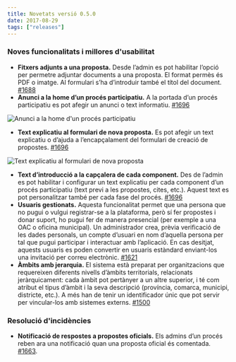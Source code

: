 ```yaml
---
title: Novetats versió 0.5.0
date: 2017-08-29
tags: ["releases"]
---
```


### Noves funcionalitats i millores d'usabilitat

* **Fitxers adjunts a una proposta.** Desde l’admin es pot habilitar l’opció per permetre adjuntar documents a una proposta. El format permès és PDF o imatge. Al formulari s’ha d’introduir també el títol del document. [#1688](https://github.com/decidim/decidim/pull/1688)
* **Anunci a la home d’un procés participatiu.** A la portada d’un procés participatiu es pot afegir un anunci o text informatiu. [#1696](https://github.com/decidim/decidim/pull/1696)

![Anunci a la home d'un procés participatiu](/uploads/release-0.5.0-image-1.png)

* **Text explicatiu al formulari de nova proposta.** Es pot afegir un text explicatiu o d’ajuda a l’encapçalament del formulari de creació de propostes. [#1696](https://github.com/decidim/decidim/pull/1696)

![Text explicatiu al formulari de nova proposta](/uploads/release-0.5.0-image-2.png)

* **Text d’introducció a la capçalera de cada component.** Des de l’admin es pot habilitar i configurar un text explicatiu per cada component d’un procés participatiu (text previ a les propostes, cites, etc.). Aquest text es pot personalitzar també per cada fase del procés. [#1696](https://github.com/decidim/decidim/pull/1696)
* **Usuaris gestionats.** Aquesta funcionalitat permet que una persona que no pugui o vulgui registrar-se a la plataforma, però sí fer propostes i donar suport, ho pugui fer de manera presencial (per exemple a una OAC o oficina municipal). Un administrador crea, prèvia verificació de les dades personals, un compte d’usuari en nom d’aquella persona per tal que pugui participar i interactuar amb l’aplicació. En cas desitjat, aquests usuaris es poden convertir en usuaris estàndard enviant-los una invitació per correu electrònic. [#1621](https://github.com/decidim/decidim/pull/1621)
* **Àmbits amb jerarquia.** El sistema està preparat per organitzacions que requereixen diferents nivells d’àmbits territorials, relacionats jeràrquicament: cada àmbit pot pertànyer a un altre superior, i té com atribut el tipus d’àmbit i la seva descripció (província, comarca, municipi, districte, etc.). A més han de tenir un identificador únic que pot servir per vincular-los amb sistemes externs. [#1500](https://github.com/decidim/decidim/pull/1500)

### Resolució d'incidències

* **Notificació de respostes a propostes oficials.** Els admins d’un procés reben ara una notificació quan una proposta oficial és comentada. [#1663](https://github.com/decidim/decidim/pull/1663).

